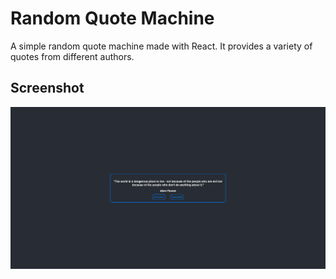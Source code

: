 # Random Quote Machine

A simple random quote machine made with React. It provides a variety of quotes from different authors.

## Screenshot
![Screenshot](./media/screenshot.png)